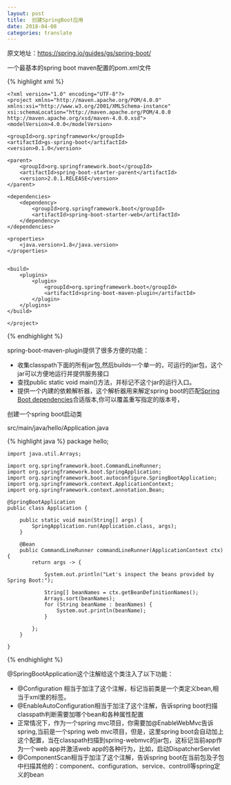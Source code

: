 ```yaml
---
layout: post
title:  创建SpringBoot应用
date: 2018-04-08
categories: translate
---
```

原文地址：https://spring.io/guides/gs/spring-boot/

一个最基本的spring boot maven配置的pom.xml文件


{% highlight xml %}

	<?xml version="1.0" encoding="UTF-8"?>
	<project xmlns="http://maven.apache.org/POM/4.0.0" xmlns:xsi="http://www.w3.org/2001/XMLSchema-instance"
    xsi:schemaLocation="http://maven.apache.org/POM/4.0.0 http://maven.apache.org/xsd/maven-4.0.0.xsd">
    <modelVersion>4.0.0</modelVersion>

    <groupId>org.springframework</groupId>
    <artifactId>gs-spring-boot</artifactId>
    <version>0.1.0</version>

    <parent>
        <groupId>org.springframework.boot</groupId>
        <artifactId>spring-boot-starter-parent</artifactId>
        <version>2.0.1.RELEASE</version>
    </parent>

    <dependencies>
        <dependency>
            <groupId>org.springframework.boot</groupId>
            <artifactId>spring-boot-starter-web</artifactId>
        </dependency>
    </dependencies>

    <properties>
        <java.version>1.8</java.version>
    </properties>


    <build>
        <plugins>
            <plugin>
                <groupId>org.springframework.boot</groupId>
                <artifactId>spring-boot-maven-plugin</artifactId>
            </plugin>
        </plugins>
    </build>

	</project>
{% endhighlight %}

spring-boot-maven-plugin提供了很多方便的功能：
* 收集classpath下面的所有jar包,然后builds一个单一的，可运行的jar包，这个jar可以方便地运行并提供服务接口
* 查找public static void main()方法，并标记不这个jar的运行入口。
* 提供一个内建的依赖解析器，这个解析器用来解定spring boot的匹配<a href="https://github.com/spring-projects/spring-boot/blob/master/spring-boot-project/spring-boot-dependencies/pom.xml">Spring Boot dependencies</a>合适版本,你可以覆盖重写指定的版本号，

创建一个spring boot启动类

src/main/java/hello/Application.java

{% highlight java %}
	package hello;
	
	import java.util.Arrays;
	
	import org.springframework.boot.CommandLineRunner;
	import org.springframework.boot.SpringApplication;
	import org.springframework.boot.autoconfigure.SpringBootApplication;
	import org.springframework.context.ApplicationContext;
	import org.springframework.context.annotation.Bean;
	
	@SpringBootApplication
	public class Application {
	
	    public static void main(String[] args) {
	        SpringApplication.run(Application.class, args);
	    }
	
	    @Bean
	    public CommandLineRunner commandLineRunner(ApplicationContext ctx) {
	        return args -> {
	
	            System.out.println("Let's inspect the beans provided by Spring Boot:");
	
	            String[] beanNames = ctx.getBeanDefinitionNames();
	            Arrays.sort(beanNames);
	            for (String beanName : beanNames) {
	                System.out.println(beanName);
	            }
	
	        };
	    }
	
	}

{% endhighlight %}

@SpringBootApplication这个注解给这个类注入了以下功能：
* @Configuration 相当于加注了这个注解，标记当前类是一个类定义bean,相当于xml里的<beans>标签。
* @EnableAutoConfiguration相当于加注了这个注解，告诉spring boot扫描classpath判断需要加哪个bean和各种属性配置
* 正常情况下，作为一个spring mvc项目，你需要加@EnableWebMvc告诉spring,当前是一个spring web mvc项目，但是，这里spring boot会自动加上这个配置，当在classpath扫描到spring-webmvc的jar包，这标记当前app作为一个web app并激活web app的各种行为，比如，启动DispatcherServlet
* @ComponentScan相当于加注了这个注解，告诉spring boot在当前包及子包中扫描其他的：component、configuration、service、controll等spring定义的bean